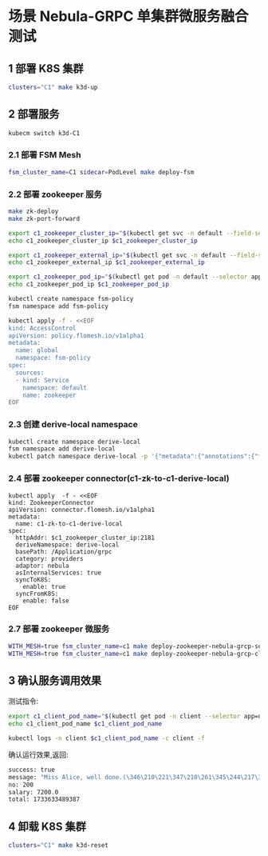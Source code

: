 # 场景 Nebula-GRPC 单集群微服务融合测试

## 1 部署 K8S 集群

```bash
clusters="C1" make k3d-up
```

## 2 部署服务

```bash
kubecm switch k3d-C1
```

### 2.1 部署 FSM Mesh

```bash
fsm_cluster_name=C1 sidecar=PodLevel make deploy-fsm
```

### 2.2 部署 zookeeper 服务

```bash
make zk-deploy
make zk-port-forward

export c1_zookeeper_cluster_ip="$(kubectl get svc -n default --field-selector metadata.name=zookeeper -o jsonpath='{.items[0].spec.clusterIP}')"
echo c1_zookeeper_cluster_ip $c1_zookeeper_cluster_ip

export c1_zookeeper_external_ip="$(kubectl get svc -n default --field-selector metadata.name=zookeeper -o jsonpath='{.items[0].status.loadBalancer.ingress[0].ip}')"
echo c1_zookeeper_external_ip $c1_zookeeper_external_ip

export c1_zookeeper_pod_ip="$(kubectl get pod -n default --selector app=zookeeper -o jsonpath='{.items[0].status.podIP}')"
echo c1_zookeeper_pod_ip $c1_zookeeper_pod_ip

kubectl create namespace fsm-policy
fsm namespace add fsm-policy

kubectl apply -f - <<EOF
kind: AccessControl
apiVersion: policy.flomesh.io/v1alpha1
metadata:
  name: global
  namespace: fsm-policy
spec:
  sources:
  - kind: Service
    namespace: default
    name: zookeeper
EOF
```

### 2.3 创建 derive-local namespace

```bash
kubectl create namespace derive-local
fsm namespace add derive-local
kubectl patch namespace derive-local -p '{"metadata":{"annotations":{"flomesh.io/mesh-service-sync":"zookeeper"}}}'  --type=merge
```

### 2.4 部署 zookeeper connector(c1-zk-to-c1-derive-local)

```
kubectl apply  -f - <<EOF
kind: ZookeeperConnector
apiVersion: connector.flomesh.io/v1alpha1
metadata:
  name: c1-zk-to-c1-derive-local
spec:
  httpAddr: $c1_zookeeper_cluster_ip:2181
  deriveNamespace: derive-local
  basePath: /Application/grpc
  category: providers
  adaptor: nebula
  asInternalServices: true
  syncToK8S:
    enable: true
  syncFromK8S:
    enable: false
EOF
```

### 2.7 部署 zookeeper 微服务

```bash
WITH_MESH=true fsm_cluster_name=c1 make deploy-zookeeper-nebula-grcp-server
WITH_MESH=true fsm_cluster_name=c1 make deploy-zookeeper-nebula-grcp-client
```

## 3 确认服务调用效果

测试指令:

```bash
export c1_client_pod_name="$(kubectl get pod -n client --selector app=nebula-grpc-client -o jsonpath='{.items[0].metadata.name}')"
echo c1_client_pod_name $c1_client_pod_name

kubectl logs -n client $c1_client_pod_name -c client -f
```

确认运行效果,返回:

```bash
success: true
message: "Miss Alice, well done.(\346\210\221\347\210\261\345\244\217\345\244\251)"
no: 200
salary: 7200.0
total: 1733633489387
```

## 4 卸载 K8S 集群

```bash
clusters="C1" make k3d-reset
```
